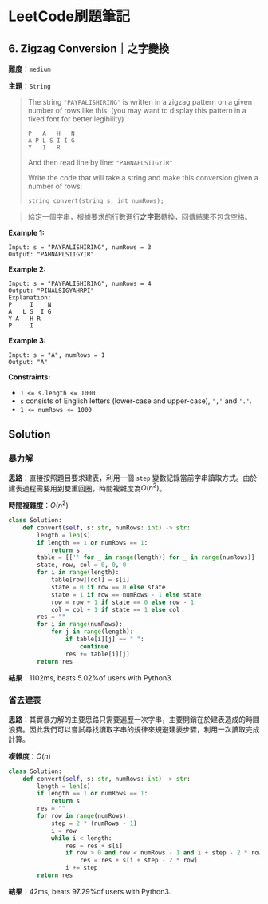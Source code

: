# LeetCode刷題筆記

## 6. Zigzag Conversion｜之字變換

**難度**：`medium`

**主題**：`String`

>   The string `"PAYPALISHIRING"` is written in a zigzag pattern on a given number of rows like this: (you may want to display this pattern in a fixed font for better legibility)
>
>   ```
>   P   A   H   N
>   A P L S I I G
>   Y   I   R
>   ```
>
>   And then read line by line: `"PAHNAPLSIIGYIR"`
>
>   Write the code that will take a string and make this conversion given a number of rows:
>
>   ```
>   string convert(string s, int numRows);
>   ```

>   給定一個字串，根據要求的行數進行**之字形**轉換，回傳結果不包含空格。

**Example 1:**

```
Input: s = "PAYPALISHIRING", numRows = 3
Output: "PAHNAPLSIIGYIR"
```

**Example 2:**

```
Input: s = "PAYPALISHIRING", numRows = 4
Output: "PINALSIGYAHRPI"
Explanation:
P     I    N
A   L S  I G
Y A   H R
P     I
```

**Example 3:**

```
Input: s = "A", numRows = 1
Output: "A"
```

**Constraints:**

-   `1 <= s.length <= 1000`
-   `s` consists of English letters (lower-case and upper-case), `','` and `'.'`.
-   `1 <= numRows <= 1000`

## Solution

### 暴力解

**思路**：直接按照題目要求建表，利用一個 `step` 變數記錄當前字串讀取方式。由於建表過程需要用到雙重回圈，時間複雜度為$O(n^2)$。

**時間複雜度**：$O(n^2)$

```python
class Solution:
    def convert(self, s: str, numRows: int) -> str:
        length = len(s)
        if length == 1 or numRows == 1:
            return s
        table = [['' for _ in range(length)] for _ in range(numRows)]
        state, row, col = 0, 0, 0
        for i in range(length):
            table[row][col] = s[i]
            state = 0 if row == 0 else state
            state = 1 if row == numRows - 1 else state
            row = row + 1 if state == 0 else row - 1
            col = col + 1 if state == 1 else col
        res = ""
        for i in range(numRows):
            for j in range(length):
                if table[i][j] == " ":
                    continue
                res += table[i][j]
        return res
```

**結果**：1102ms, beats 5.02%of users with Python3.

### 省去建表

**思路**：其實暴力解的主要思路只需要遍歷一次字串，主要開銷在於建表造成的時間浪費。因此我們可以嘗試尋找讀取字串的規律來規避建表步驟，利用一次讀取完成計算。

**複雜度**：$O(n)$

```python
class Solution:
    def convert(self, s: str, numRows: int) -> str:
        length = len(s)
        if length == 1 or numRows == 1:
            return s
        res = ""
        for row in range(numRows):
            step = 2 * (numRows - 1)
            i = row
            while i < length:
                res = res + s[i]
                if row > 0 and row < numRows - 1 and i + step - 2 * row < length:
                    res = res + s[i + step - 2 * row]
                i += step
        return res
```

**結果**：42ms, beats 97.29%of users with Python3.

